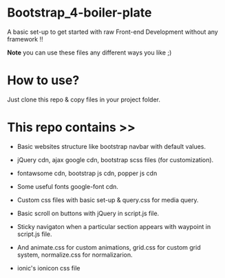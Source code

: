 # Bootstrap_4-boiler-plate
A basic set-up to get started with raw Front-end Development without any framework !!



**Note** you can use these files any different ways you like ;)

# How to use? 
Just clone this repo & copy files in your project folder.

# This repo contains >>
* Basic websites structure like bootstrap navbar with default values.

* jQuery cdn, ajax google cdn, bootstrap scss files (for customization).

* fontawsome cdn, bootstrap js cdn, popper js cdn

* Some useful fonts google-font cdn.

* Custom css files with basic set-up & query.css for media query.

* Basic scroll on buttons with jQuery in script.js file.

* Sticky navigaton when a particular section appears with waypoint in script.js file.

* And animate.css for custom animations, grid.css for custom grid system, normalize.css for normalizarion.

* ionic's ionicon css file

